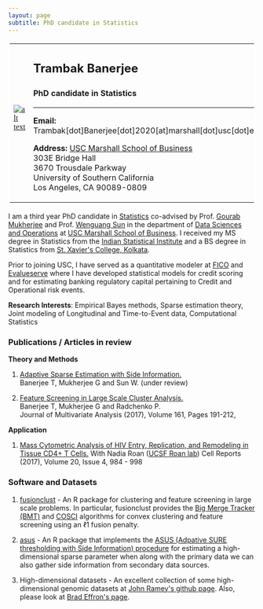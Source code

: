 ```yaml
--- 
layout: page
subtitle: PhD candidate in Statistics
---
```


<table bordercolor="#ffffff">
<tbody>
<tr>
<td style="width:220px;height:300px">
<font color="#0b5394" face="georgia, serif"><a href="IMGLINKTARGET"><img alt="alt text" height="HEIGHTpx" src="https://www.marshall.usc.edu/sites/default/files/styles/202x280/public/trambakb/pci/Banerjee-Trambak-1.jpg" width="WIDTHpx"></a>&nbsp;</font></td>
<td align="left" style="width:505px;height:300px">
<h2><font size="5">Trambak Banerjee</font></h2>
   <h3><font size="3">PhD candidate in Statistics</font></h3>
   <hr>
<p><font size="3"><b>Email:</b> Trambak[dot]Banerjee[dot]2020[at]marshall[dot]usc[dot]edu</font></p>
<p><font size="3"><b>Address:</b> 
<a href="http://www.marshall.usc.edu/" target="_blank">USC Marshall School of Business</a><br>
303E Bridge Hall<br>
3670 Trousdale Parkway<br>
University of Southern California<br>
Los Angeles, CA 90089-0809</font></p>
</td>
</tr>
</tbody>
</table>

I am a third year PhD candidate in [Statistics](http://www-bcf.usc.edu/~gareth/StatGroup/) co-advised by Prof. [Gourab Mukherjee](https://gmukherjee.github.io/) and Prof. [Wenguang Sun](http://www-bcf.usc.edu/~wenguans/) in the department of [Data Sciences and Operations](https://www.marshall.usc.edu/departments/data-sciences-and-operations) at [USC Marshall School of Business](https://www.marshall.usc.edu/). I received my MS degree in Statistics from the [Indian Statistical Institute](http://www.isical.ac.in/) and a BS degree in Statistics from [St. Xavier's College, Kolkata](http://www.sxccal.edu/departments/BScStatistics/BScStatistics.htm).

Prior to joining USC, I have served as a quantitative modeler at [FICO](http://www.fico.com) and [Evalueserve](http://www.evalueserve.com) where I have developed statistical models for credit scoring and for estimating banking regulatory capital pertaining to Credit and Operational risk events. 

__Research Interests__: Empirical Bayes methods, Sparse estimation theory, Joint modeling of Longitudinal and Time-to-Event data, Computational Statistics

### Publications / Articles in review
__Theory and Methods__

1. [Adaptive Sparse Estimation with Side Information.](http://www-bcf.usc.edu/~wenguans/Papers/ASUS.pdf)             
   Banerjee T, Mukherjee G and Sun W. (under review)

2. [Feature Screening in Large Scale Cluster Analysis.](https://doi.org/10.1016/j.jmva.2017.08.001)                    
   Banerjee T, Mukherjee G and Radchenko P.                                 
   Journal of Multivariate Analysis (2017), Volume 161, Pages 191-212, 

__Application__

1. [Mass Cytometric Analysis of HIV Entry, Replication, and Remodeling in Tissue CD4+ T Cells.](https://www.ncbi.nlm.nih.gov/pubmed/28746881) With Nadia Roan ([UCSF Roan lab](https://roanlab.ucsf.edu/))                      Cell Reports (2017), Volume 20, Issue 4, 984 - 998

### Software and Datasets

1. [fusionclust](https://github.com/trambakbanerjee/fusionclust#fusionclust) - An R package for clustering and feature screening in large scale problems. In particular, fusionclust provides the [Big Merge Tracker (BMT)](http://onlinelibrary.wiley.com/doi/10.1111/rssb.12226/abstract) and [COSCI](http://www.sciencedirect.com/science/article/pii/S0047259X17300271) algorithms for convex clustering and feature screening using an ℓ1 fusion penalty.

2. [asus](https://github.com/trambakbanerjee/asus#asus) - An R package that implements the [ASUS (Adpative SURE thresholding with Side Information) procedure](http://www-bcf.usc.edu/~wenguans/Papers/ASUS.pdf) for estimating a high-dimensional sparse parameter when along with the primary data we can also gather side information from secondary data sources.

3. High-dimensional datasets - An excellent collection of some high-dimensional genomic datasets at [John Ramey's github page](https://github.com/ramhiser/datamicroarray#datamicroarray). Also, please look at [Brad Effron's page](http://statweb.stanford.edu/~ckirby/brad/LSI/datasets-and-programs/datasets.html).




